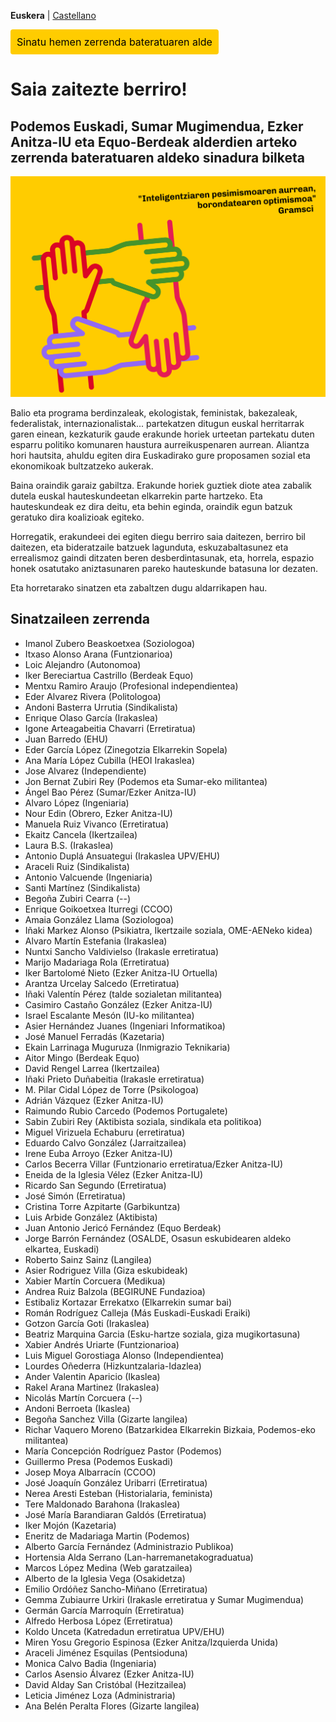 **Euskera** | [Castellano](es)

<a href="https://forms.gle/q3ou5UES1ywUtMqH9" class="pressbutton" style="text-align:center;background-color:#fc0;padding:10px;border-radius:4px;color:black;text-decoration:none;cursor:pointer;">Sinatu hemen zerrenda bateratuaren alde</a>

# Saia zaitezte berriro! 
## Podemos Euskadi, Sumar Mugimendua, Ezker Anitza-IU eta Equo-Berdeak alderdien arteko zerrenda bateratuaren aldeko sinadura bilketa

<img src="elkarrekinsumarbai_01.png" alt="'Inteligentziaren pesimismoaren aurrean, borondatearen optimismoa'. Gramsci" width="600">

Balio eta programa berdinzaleak, ekologistak, feministak, bakezaleak, federalistak, internazionalistak... partekatzen ditugun euskal herritarrak garen einean, kezkaturik gaude erakunde horiek urteetan partekatu duten esparru politiko komunaren haustura aurreikuspenaren aurrean. Aliantza hori hautsita, ahuldu egiten dira Euskadirako gure proposamen sozial eta ekonomikoak bultzatzeko aukerak.

Baina oraindik garaiz gabiltza. Erakunde horiek guztiek diote atea zabalik dutela euskal hauteskundeetan elkarrekin parte hartzeko. Eta hauteskundeak ez dira deitu, eta behin eginda, oraindik egun batzuk geratuko dira koalizioak egiteko.

Horregatik, erakundeei dei egiten diegu berriro saia daitezen, berriro bil daitezen, eta bideratzaile batzuek lagunduta, eskuzabaltasunez eta errealismoz gaindi ditzaten beren desberdintasunak, eta, horrela, espazio honek osatutako aniztasunaren pareko hauteskunde batasuna lor dezaten.

Eta horretarako sinatzen eta zabaltzen dugu aldarrikapen hau.


## Sinatzaileen zerrenda
* Imanol Zubero Beaskoetxea (Soziologoa)
* Itxaso Alonso Arana (Funtzionarioa)
* Loic Alejandro (Autonomoa)
* Iker Bereciartua Castrillo (Berdeak Equo)
* Mentxu Ramiro Araujo (Profesional independientea)
* Eder Alvarez Rivera (Politologoa)
* Andoni Basterra Urrutia (Sindikalista)
* Enrique Olaso García (Irakaslea)
* Igone Arteagabeitia Chavarri (Erretiratua)
* Juan Barredo (EHU)
* Eder García López (Zinegotzia Elkarrekin Sopela)
* Ana María López Cubilla (HEOI Irakaslea)
* Jose Alvarez (Independiente)
* Jon Bernat Zubiri Rey (Podemos eta Sumar-eko militantea)
* Ángel Bao Pérez (Sumar/Ezker Anitza-IU)
* Alvaro López (Ingeniaria)
* Nour Edin (Obrero, Ezker Anitza-IU)
* Manuela Ruiz Vivanco (Erretiratua)
* Ekaitz Cancela (Ikertzailea)
* Laura B.S. (Irakaslea)
* Antonio Duplá Ansuategui (Irakaslea UPV/EHU)
* Araceli Ruiz (Sindikalista)
* Antonio Valcuende (Ingeniaria)
* Santi Martínez (Sindikalista)
* Begoña Zubiri Cearra (--)
* Enrique Goikoetxea Iturregi (CCOO)
* Amaia González Llama (Soziologoa)
* Iñaki Markez Alonso (Psikiatra, Ikertzaile soziala, OME-AENeko kidea)
* Alvaro Martín Estefania (Irakaslea)
* Nuntxi Sancho Valdivielso (Irakasle erretiratua)
* Marijo Madariaga Rola	(Erretiratua)
* Iker Bartolomé Nieto (Ezker Anitza-IU Ortuella)
* Arantza Urcelay Salcedo	(Erretiratua)
* Iñaki Valentín Pérez (talde sozialetan militantea)
* Casimiro Castaño González (Ezker Anitza-IU)
* Israel Escalante Mesón (IU-ko militantea)
* Asier Hernández Juanes (Ingeniari Informatikoa)
* José Manuel Ferradás (Kazetaria)
* Ekain Larrinaga Muguruza (Inmigrazio Teknikaria)
* Aitor Mingo (Berdeak Equo)
* David Rengel Larrea (Ikertzailea)
* Iñaki Prieto Duñabeitia (Irakasle erretiratua)
* M. Pilar Cidal López de Torre (Psikologoa)
* Adrián Vázquez (Ezker Anitza-IU)
* Raimundo Rubio Carcedo (Podemos Portugalete)
* Sabin Zubiri Rey (Aktibista soziala, sindikala eta politikoa)
* Miguel Virizuela Echaburu (erretiratua)
* Eduardo Calvo González (Jarraitzailea)
* Irene Euba Arroyo (Ezker Anitza-IU)
* Carlos Becerra Villar (Funtzionario erretiratua/Ezker Anitza-IU)
* Eneida de la Iglesia Vélez (Ezker Anitza-IU)
* Ricardo San Segundo (Erretiratua)
* José Simón (Erretiratua) 
* Cristina Torre Azpitarte (Garbikuntza)
* Luis Arbide González (Aktibista)
* Juan Antonio Jericó Fernández (Equo Berdeak)
* Jorge Barrón Fernández (OSALDE, Osasun eskubidearen aldeko elkartea, Euskadi)
* Roberto Sainz Sainz	(Langilea)
* Asier Rodriguez Villa	(Giza eskubideak)
* Xabier Martín Corcuera (Medikua)
* Andrea Ruiz Balzola	(BEGIRUNE Fundazioa)
* Estibaliz Kortazar Errekatxo (Elkarrekin sumar bai)
* Román Rodríguez Calleja	(Más Euskadi-Euskadi Eraiki)
* Gotzon García Goti (Irakaslea)
* Beatriz Marquina Garcia (Esku-hartze soziala, giza mugikortasuna)
* Xabier Andrés Uriarte	(Funtzionarioa)
* Luis Miguel Gorostiaga Alonso	(Independientea)
* Lourdes Oñederra (Hizkuntzalaria-Idazlea)
* Ander Valentin Aparicio	(Ikaslea)
* Rakel Arana Martinez (Irakaslea)
* Nicolás Martín Corcuera (--)
* Andoni Berroeta (Ikaslea)
* Begoña Sanchez Villa (Gizarte langilea)
* Richar Vaquero Moreno (Batzarkidea Elkarrekin Bizkaia, Podemos-eko militantea)
* María Concepción Rodríguez Pastor	(Podemos)
* Guillermo Presa	(Podemos Euskadi)
* Josep Moya Albarracín (CCOO)
* José Joaquín González Uribarri (Erretiratua)
* Nerea Aresti Esteban	(Historialaria, feminista)
* Tere Maldonado Barahona	(Irakaslea)
* José María Barandiaran Galdós (Erretiratua)
* Iker Mojón (Kazetaria)
* Eneritz de Madariaga Martin	(Podemos)
* Alberto García Fernández (Administrazio Publikoa)
* Hortensia Alda Serrano (Lan-harremanetakograduatua)
* Marcos López Medina (Web garatzailea)
* Alberto de la Iglesia Vega (Osakidetza)
* Emilio Ordóñez Sancho-Miñano (Erretiratua)
* Gemma Zubiaurre Urkiri (Irakasle erretiratua y Sumar Mugimendua)
* Germán García Marroquín	(Erretiratua)
* Alfredo Herbosa López (Erretiratua)
* Koldo Unceta (Katredadun erretiratua UPV/EHU)
* Miren Yosu Gregorio Espinosa (Ezker Anitza/Izquierda Unida)
* Araceli Jiménez Esquilas (Pentsioduna)
* Monica Calvo Badia (Ingeniaria)
* Carlos Asensio Álvarez (Ezker Anitza-IU)
* David Alday San Cristóbal (Hezitzailea)
* Leticia Jiménez Loza (Administraria)
* Ana Belén Peralta Flores (Gizarte langilea)




<meta property="og:title" content="elkarrekinsumarbai">
<style>
h1:nth-child(1) {
  visibility: hidden;
  line-height: 0;
}
.pressbutton {
    border: none;
    padding: 15px 32px;
    text-decoration: none;
    display: inline-block;
    font-size: 16px;
    border-radius: 20px;
}
</style>
